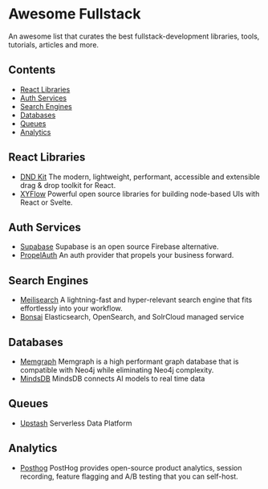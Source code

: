 # Awesome Fullstack
An awesome list that curates the best fullstack-development libraries, tools, tutorials, articles and more.

## Contents
- [React Libraries](#react-libraies)
- [Auth Services](#auth-services)
- [Search Engines](#search-engines)
- [Databases](#databases)
- [Queues](#queues)
- [Analytics](#analytics)

## React Libraries

- [DND Kit](https://github.com/clauderic/dnd-kit) The modern, lightweight, performant, accessible and extensible drag & drop toolkit for React.
- [XYFlow](https://github.com/xyflow/xyflow) Powerful open source libraries for building node-based UIs with React or Svelte.

## Auth Services

- [Supabase](https://supabase.com/) Supabase is an open source Firebase alternative.
- [PropelAuth](https://www.propelauth.com/) An auth provider that propels your business forward.

## Search Engines

- [Meilisearch](https://www.meilisearch.com/) A lightning-fast and hyper-relevant search engine that fits effortlessly into your workflow.
- [Bonsai](https://bonsai.io/) Elasticsearch, OpenSearch, and SolrCloud managed service

## Databases

- [Memgraph](https://memgraph.com/) Memgraph is a high performant graph database that is compatible with Neo4j while eliminating Neo4j complexity.
- [MindsDB](https://github.com/mindsdb/mindsdb) MindsDB connects AI models to real time data

## Queues
- [Upstash](https://upstash.com/) Serverless Data Platform

## Analytics
- [Posthog](https://github.com/PostHog/posthog) PostHog provides open-source product analytics, session recording, feature flagging and A/B testing that you can self-host.
